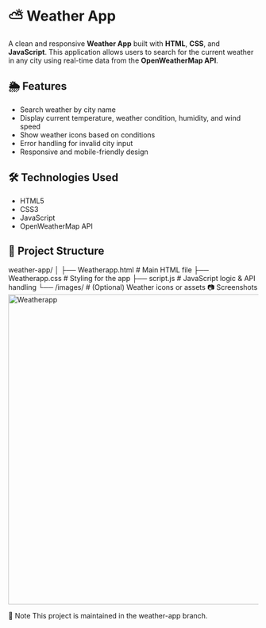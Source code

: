 # ⛅ Weather App

A clean and responsive **Weather App** built with **HTML**, **CSS**, and **JavaScript**. This application allows users to search for the current weather in any city using real-time data from the **OpenWeatherMap API**.

## 🌦️ Features

- Search weather by city name
- Display current temperature, weather condition, humidity, and wind speed
- Show weather icons based on conditions
- Error handling for invalid city input
- Responsive and mobile-friendly design

## 🛠️ Technologies Used

- HTML5
- CSS3
- JavaScript
- OpenWeatherMap API

## 📁 Project Structure
weather-app/
│
├── Weatherapp.html # Main HTML file
├── Weatherapp.css # Styling for the app
├── script.js # JavaScript logic & API handling
└── /images/ # (Optional) Weather icons or assets
📷 Screenshots
<img width="1286" height="625" alt="Weatherapp" src="https://github.com/user-attachments/assets/b2b2a14b-0b08-4d63-b0a7-df0aa51bd199" />

📌 Note
This project is maintained in the weather-app branch.
